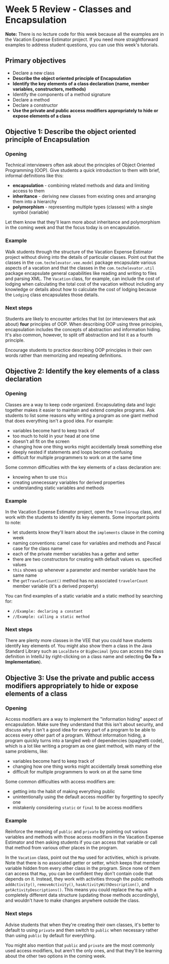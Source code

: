 # Week 5 Review - Classes and Encapsulation

**Note:** There is no lecture code for this week because all the examples are in the Vacation Expense Estimator project. If you need more straightforward examples to address student questions, you can use this week's tutorials.

## Primary objectives

- Declare a new class
- **Describe the object oriented principle of Encapsulation**
- **Identify the key elements of a class declaration (name, member variables, constructors, methods)**
- Identify the components of a method signature
- Declare a method
- Declare a constructor
- **Use the private and public access modifiers appropriately to hide or expose elements of a class**


## Objective 1: Describe the object oriented principle of Encapsulation

### Opening

Technical interviewers often ask about the principles of Object Oriented Programming (OOP). Give students a quick introduction to them with brief, informal definitions like this:

- **encapsulation** - combining related methods and data and limiting access to them
- **inheritance** - deriving new classes from existing ones and arranging them into a hierarchy
- **polymorphism** - representing multiple types (classes) with a single symbol (variable)

Let them know that they'll learn more about inheritance and polymorphism in the coming week and that the focus today is on encapsulation.

### Example

Walk students through the structure of the Vacation Expense Estimator project without diving into the details of particular classes. Point out that the classes in the `com.techelevator.vee.model` package encapsulate various aspects of a vacation and that the classes in the `com.techelevator.util` package encapsulate general capabilities like reading and writing to files and parsing XML. The `Vacation` class, for example, can include the cost of lodging when calculating the total cost of the vacation without including any knowledge or details about how to calculate the cost of lodging because the `Lodging` class encapsulates those details.

### Next steps

Students are likely to encounter articles that list (or interviewers that ask about) **four** principles of OOP. When describing OOP using three principles, encapsulation includes the concepts of abstraction and information hiding. It's also common, however, to split off abstraction and list it as a fourth principle.

Encourage students to practice describing OOP principles in their own words rather than memorizing and repeating definitions.


## Objective 2: Identify the key elements of a class declaration

### Opening

Classes are a way to keep code organized. Encapsulating data and logic together makes it easier to maintain and extend complex programs. Ask students to list some reasons why writing a program as one giant method that does everything isn't a good idea. For example:
* variables become hard to keep track of
* too much to hold in your head at one time
* doesn't all fit on the screen
* changing how one thing works might accidentally break something else
* deeply nested if statements and loops become confusing
* difficult for multiple programmers to work on at the same time

Some common difficulties with the key elements of a class declaration are:
* knowing when to use `this`
* creating unnecessary variables for derived properties
* understanding static variables and methods

### Example

In the Vacation Expense Estimator project, open the `TravelGroup` class, and work with the students to identify its key elements. Some important points to note:
* let students know they'll learn about the `implements` clause in the coming week
* naming conventions: camel case for variables and methods and Pascal case for the class name
* each of the private member variables has a getter and setter
* there are two constructors for creating with default values vs. specified values
* `this` shows up whenever a parameter and member variable have the same name
* the `getTravelerCount()` method has no associated `travelerCount` member variable (it's a derived property)

You can find examples of a static variable and a static method by searching for:
* `//Example: declaring a constant`
* `//Example: calling a static method`

### Next steps

There are plenty more classes in the VEE that you could have students identify key elements of. You might also show them a class in the Java Standard Library such as `LocalDate` or `BigDecimal` (you can access the class definition in IntelliJ by right-clicking on a class name and selecting **Go To > Implementation**).


## Objective 3: Use the private and public access modifiers appropriately to hide or expose elements of a class

### Opening

Access modifiers are a way to implement the "information hiding" aspect of encapsulation. Make sure they understand that this isn't about security, and discuss why it isn't a good idea for every part of a program to be able to access every other part of a program. Without information hiding, a program quickly turns into a tangled web of dependencies (spaghetti code), which is a lot like writing a program as one giant method, with many of the same problems, like:
* variables become hard to keep track of
* changing how one thing works might accidentally break something else
* difficult for multiple programmers to work on at the same time

Some common difficulties with access modifiers are:
* getting into the habit of making everything public
* unintentionally using the default access modifier by forgetting to specify one
* mistakenly considering `static` or `final` to be access modifiers

### Example

Reinforce the meaning of `public` and `private` by pointing out various variables and methods with those access modifiers in the Vacation Expense Estimator and then asking students if you can access that variable or call that method from various other places in the program.

In the `Vacation` class, point out the `Map` used for activities, which is private. Note that there is no associated getter or setter, which keeps that member variable hidden from every other class in the program. Since none of them can access that `Map`, you can be confident they don't contain code that depends on it. Instead, they work with activities through the public methods `addActivity()`, `removeActivity()`, `hasActivityWithDescription()`, and `getActivityDescriptions()`. This means you could replace the `Map` with a completely different data structure (updating those methods accordingly), and wouldn't have to make changes anywhere outside the class.

### Next steps

Advise students that when they're creating their own classes, it's better to default to using `private` and then switch to `public` when necessary rather than using `public` by default for everything.

You might also mention that `public` and `private` are the most commonly used access modifiers, but aren't the only ones, and that they'll be learning about the other two options in the coming week.
